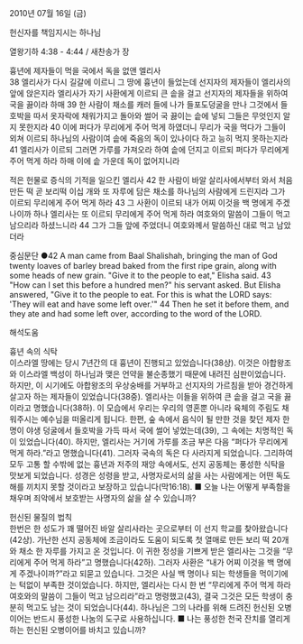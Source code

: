 2010년 07월 16일 (금)

헌신자를  책임지시는 하나님



열왕기하 4:38 - 4:44 / 새찬송가  장


흉년에 제자들이 먹을 국에서 독을 없앤 엘리사  
38 엘리사가 다시 길갈에 이르니 그 땅에 흉년이 들었는데 선지자의 제자들이 엘리사의 앞에 앉은지라 엘리사가 자기 사환에게 이르되 큰 솥을 걸고 선지자의 제자들을 위하여 국을 끓이라 하매 39 한 사람이 채소를 캐러 들에 나가 들포도덩굴을 만나 그것에서 들호박을 따서 옷자락에 채워가지고 돌아와 썰어 국 끓이는 솥에 넣되 그들은 무엇인지 알지 못한지라 40 이에 퍼다가 무리에게 주어 먹게 하였더니 무리가 국을 먹다가 그들이 외쳐 이르되 하나님의 사람이여 솥에 죽음의 독이 있나이다 하고 능히 먹지 못하는지라 41 엘리사가 이르되 그러면 가루를 가져오라 하여 솥에 던지고 이르되 퍼다가 무리에게 주어 먹게 하라 하매 이에 솥 가운데 독이 없어지니라  

적은 헌물로 증식의 기적을 일으킨 엘리사 
42 한 사람이 바알 살리사에서부터 와서 처음 만든 떡 곧 보리떡 이십 개와 또 자루에 담은 채소를 하나님의 사람에게 드린지라 그가 이르되 무리에게 주어 먹게 하라 43 그 사환이 이르되 내가 어찌 이것을 백 명에게 주겠나이까 하나 엘리사는 또 이르되 무리에게 주어 먹게 하라 여호와의 말씀이 그들이 먹고 남으리라 하셨느니라 44 그가 그들 앞에 주었더니 여호와께서 말씀하신 대로 먹고 남았더라 


중심문단 ●42 A man came from Baal Shalishah, bringing the man of God twenty loaves of barley bread baked from the first ripe grain, along with some heads of new grain. "Give it to the people to eat," Elisha said. 43 "How can I set this before a hundred men?" his servant asked. But Elisha answered, "Give it to the people to eat. For this is what the LORD says: 'They will eat and have some left over.'" 44 Then he set it before them, and they ate and had some left over, according to the word of the LORD.

해석도움





흉년 속의 식탁  
이스라엘 땅에는 당시 7년간의 대 흉년이 진행되고 있었습니다(38상). 이것은 아합왕조와 이스라엘 백성이 하나님과 맺은 언약을 불순종했기 때문에 내려진 심판이었습니다. 하지만, 이 시기에도 아합왕조의 우상숭배를 거부하고 선지자의 가르침을 받아 경건하게 살고자 하는 제자들이 있었습니다(38중). 엘리사는 이들을 위하여 큰 솥을 걸고 국을 끓이라고 명했습니다(38하). 이 모습에서 우리는 우리의 영혼뿐 아니라 육체의 주림도 채워주시는 예수님을 떠올리게 됩니다. 한편, 숲 속에서 음식이 될 만한 것을 찾던 제자 한 명이 야생 덩굴에서 들호박을 가득 따서 국에 썰어 넣었는데(39), 그 속에는 치명적인 독이 있었습니다(40). 하지만, 엘리사는 거기에 가루를 조금 부은 다음 “퍼다가 무리에게 먹게 하라.”라고 명했습니다(41). 그러자 국속의 독은 다 사라지게 되었습니다. 그리하여 모두 고통 할 수밖에 없는 흉년과 저주의 재앙 속에서도, 선지 공동체는 풍성한 식탁을 맛보게 되었습니다. 성경은 성령을 받고, 사명자로서의 삶을 사는 사람에게는 어떤 독도 해를 끼치지 못할 것이라고 보장하고 있습니다(막16:18). 
■ 오늘 나는 어떻게 부족함을 채우며 죄악에서 보호받는 사명자의 삶을 살 수 있습니까?  

헌신된 물질의 법칙  
한번은 한 성도가 꽤 떨어진 바알 살리사라는 곳으로부터 이 선지 학교를 찾아왔습니다(42상). 가난한 선지 공동체에 조금이라도 도움이 되도록 첫 열매로 만든 보리 떡 20개와 채소 한 자루를 가지고 온 것입니다. 이 귀한 정성을 기쁘게 받은 엘리사는 그것을 “무리에게 주어 먹게 하라”고 명했습니다(42하). 그러자 사환은 “내가 어찌 이것을 백 명에게 주겠나이까?”라고 되묻고 있습니다. 그것은 사실 백 명이나 되는 학생들을 먹이기에는 턱없이 부족한 것이었습니다. 하지만, 엘리사는 다시 한 번 “무리에게 주어 먹게 하라 여호와의 말씀이 그들이 먹고 남으리라”라고 명령했고(43), 결국 그것은 모든 학생이 충분히 먹고도 남는 것이 되었습니다(44). 하나님은 그의 나라를 위해 드려진 헌신된 오병이어는 반드시 풍성한 나눔의 도구로 사용하십니다. 
■ 나는 풍성한 천국 잔치를 열리게 하는 헌신된 오병이어를 바치고 있습니까?